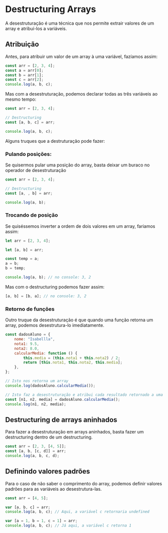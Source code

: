 # Destructuring Arrays

A desestruturação é uma técnica que nos permite extrair valores de um array e atribuí-los a variáveis.

## Atribuição

Antes, para atribuir um valor de um array à uma variável, fazíamos assim:

```javascript
const arr = [2, 3, 4];
const a = arr[0];
const b = arr[1];
const c = arr[2];
console.log(a, b, c);
```

Mas com a desestruturação, podemos declarar todas as três variáveis ao mesmo tempo:

```javascript
const arr = [2, 3, 4];

// Destructuring
const [a, b, c] = arr;

console.log(a, b, c);
```

Alguns truques que a destruturação pode fazer:

### Pulando posições:

Se quisermos pular uma posição do array, basta deixar um buraco no operador de desestruturação

```javascript
const arr = [2, 3, 4];

// Destructuring
const [a, , b] = arr;

console.log(a, b);
```

### Trocando de posição

Se quiséssemos inverter a ordem de dois valores em um array, fariamos assim:

```javascript
let arr = [2, 3, 4];

let [a, b] = arr;

const temp = a;
a = b;
b = temp;

console.log(a, b); // no console: 3, 2
```

Mas com o destructuring podemos fazer assim:

```javascript
[a, b] = [b, a]; // no console: 3, 2
```

### Retorno de funções

Outro truque da desestruturação é que quando uma função retorna um array, podemos desestrutura-lo imediatamente.

```javascript
const dadosAluno = {
	nome: "Isabellla",
	nota1: 9.5,
	nota2: 8.0,
	calcularMedia: function () {
		this.media = (this.nota1 + this.nota2) / 2;
		return [this.nota1, this.nota2, this.media];
	},
};

// Isto nos retorna um array
console.log(dadosAluno.calcularMedia());

// Isto faz a desestruturação e atribui cada resultado retornado a uma variável
const [n1, n2, media] = dadosAluno.calcularMedia();
console.log(n1, n2, media);
```

## Destructuring de arrays aninhados

Para fazer a desestruturação em arrays aninhados, basta fazer um destructuring dentro de um destructuring.

```javascript
const arr = [2, 3, [4, 5]];
const [a, b, [c, d]] = arr;
console.log(a, b, c, d);
```

## Definindo valores padrões

Para o caso de não saber o comprimento do array, podemos definir valores padrões para as variáveis ao desestrutura-las.

```javascript
const arr = [4, 5];

var [a, b, c] = arr;
console.log(a, b, c); // Aqui, a variável c retornaria undefined

var [a = 1, b = 1, c = 1] = arr;
console.log(a, b, c); // Já aqui, a variável c retorna 1
```
